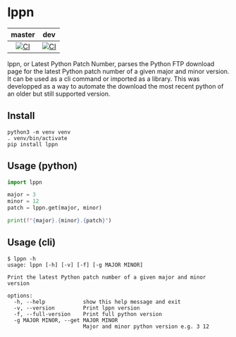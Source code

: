 # lppn
| master | dev |
| :----: | :-: |
| [![CI](https://github.com/president-not-sure/lppn/actions/workflows/CI.yaml/badge.svg?branch=master)](https://github.com/president-not-sure/lppn/actions/workflows/CD.yaml) | [![CI](https://github.com/president-not-sure/lppn/actions/workflows/CI.yaml/badge.svg?branch=dev)](https://github.com/president-not-sure/lppn/actions/workflows/CD.yaml) |

lppn, or Latest Python Patch Number, parses the Python FTP download page for the latest Python patch number of a given major and minor version. It can be used as a cli command or imported as a library. This was developped as a way to automate the download the most recent python of an older but still supported version.

## Install
```shell
python3 -m venv venv
. venv/bin/activate
pip install lppn
```

## Usage (python)
```python
import lppn

major = 3
minor = 12
patch = lppn.get(major, minor)

print(f"{major}.{minor}.{patch}")
```

## Usage (cli)
```shell
$ lppn -h
usage: lppn [-h] [-v] [-f] [-g MAJOR MINOR]

Print the latest Python patch number of a given major and minor version

options:
  -h, --help            show this help message and exit
  -v, --version         Print lppn version
  -f, --full-version    Print full python version
  -g MAJOR MINOR, --get MAJOR MINOR
                        Major and minor python version e.g. 3 12
```

